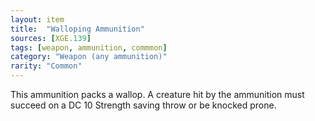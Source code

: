 ```yaml
---
layout: item
title:  "Walloping Ammunition"
sources: [XGE.139]
tags: [weapon, ammunition, commmon]
category: "Weapon (any ammunition)"
rarity: "Common"
---
```


This ammunition packs a wallop. A creature hit by the ammunition must succeed on a DC 10 Strength saving throw or be knocked prone.